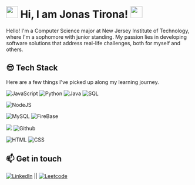 <!--- special thanks to https://github.com/adnanazmee, I took inspiration from his profile to make this! --->
# <img src="https://media.tenor.com/jeYb8iK3YfsAAAAi/skull-skullgif.gif" height="32px" width="32px"> Hi, I am Jonas Tirona! <img src="https://c.tenor.com/9PTGVf4BLwYAAAAC/tenor.gif" height ="32px" width="32px">

Hello! I'm a Computer Science major at New Jersey Institute of Technology, where I'm a sophomore with junior standing. My passion lies in developing software solutions that address real-life challenges, both for myself and others. 


## 😎 Tech Stack

Here are a few things I've picked up along my learning journey.


  ![JavaScript](https://img.shields.io/badge/JavaScript-F7DF1E?style=for-the-badge&logo=javascript&logoColor=black) ![Python](https://img.shields.io/badge/-Python-000?style=for-the-badge&logo=python) ![Java](https://img.shields.io/badge/Java-ED8B00?style=for-the-badge&logo=java&logoColor=white) ![SQL](https://img.shields.io/badge/-SQL-000?style=for-the-badge&logo=MySQL&logoColor=4479A1)
  
 ![NodeJS](https://img.shields.io/badge/Node.js-43853D?style=for-the-badge&logo=node.js&logoColor=white)

 ![MySQL](https://img.shields.io/badge/MySQL-00000F?style=for-the-badge&logo=mysql&logoColor=white) ![FireBase](https://img.shields.io/badge/firebase-ffca28?style=for-the-badge&logo=firebase&logoColor=black)

 ![](https://img.shields.io/badge/git%20-%23F05033.svg?&style=for-the-badge&logo=git&logoColor=white)  ![Github](https://img.shields.io/badge/github%20-%23121011.svg?&style=for-the-badge&logo=github&logoColor=white)
 
 ![HTML](https://img.shields.io/badge/HTML5-E34F26?style=for-the-badge&logo=html5&logoColor=white) ![CSS](https://img.shields.io/badge/CSS-239120?&style=for-the-badge&logo=css3&logoColor=white)

## 📫 Get in touch
[![LinkedIn](https://img.shields.io/badge/LinkedIn-0077B5?style=for-the-badge&logo=linkedin&logoColor=white)](https://www.linkedin.com/in/jonas-tirona-aaba6425b/) || [![Leetcode](https://img.shields.io/badge/-LeetCode-FFA116?style=for-the-badge&logo=LeetCode&logoColor=black)](https://leetcode.com/u/jonastirona1/)
